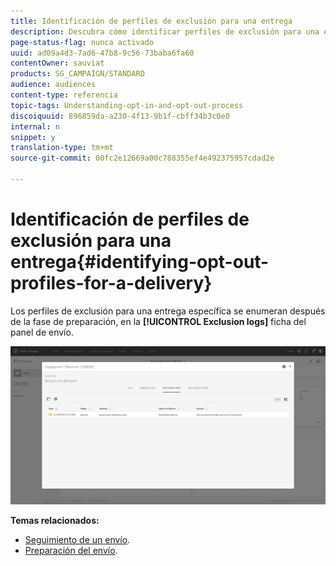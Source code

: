 ```yaml
---
title: Identificación de perfiles de exclusión para una entrega
description: Descubra cómo identificar perfiles de exclusión para una entrega.
page-status-flag: nunca activado
uuid: ad09a4d3-7ad6-47b8-9c56-73baba6fa60
contentOwner: sauviat
products: SG_CAMPAIGN/STANDARD
audience: audiences
content-type: referencia
topic-tags: Understanding-opt-in-and-opt-out-process
discoiquuid: 896859da-a230-4f13-9b1f-cbff34b3c0e0
internal: n
snippet: y
translation-type: tm+mt
source-git-commit: 00fc2e12669a00c788355ef4e492375957cdad2e

---
```



# Identificación de perfiles de exclusión para una entrega{#identifying-opt-out-profiles-for-a-delivery}

Los perfiles de exclusión para una entrega específica se enumeran después de la fase de preparación, en la **[!UICONTROL Exclusion logs]** ficha del panel de envío.

![](assets/exclusion_blacklisting.png)

**Temas relacionados:**

* [Seguimiento de un envío](../../sending/using/monitoring-a-delivery.md#exclusion-logs).
* [Preparación del envío](../../sending/using/preparing-the-send.md).

